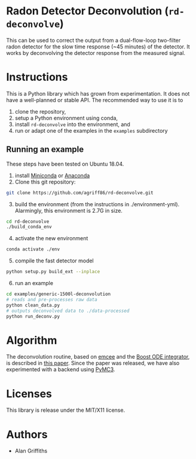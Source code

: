 Radon Detector Deconvolution (`rd-deconvolve`)
==============================================

This can be used to correct the output from a dual-flow-loop two-filter radon
detector for the slow time response (~45 minutes) of the detector. It works
by deconvolving the detector response from the measured signal.


Instructions
============

This is a Python library which has grown from experimentation.  It does not have a well-planned or stable API.  The recommended way to use it is to 
1. clone the repository, 
2. setup a Python environment using conda, 
3. install `rd-deconvolve` into the environment, and
4. run or adapt one of the examples in the `examples` subdirectory

Running an example
------------------

These steps have been tested on Ubuntu 18.04.

1. install [Miniconda](https://docs.conda.io/en/latest/miniconda.html) or [Anaconda](https://www.anaconda.com/products/individual)
2. Clone this git repository: 
```sh
git clone https://github.com/agriff86/rd-deconvolve.git
```
3. build the environment (from the instructions in ./environment-yml).  Alarmingly, this environment is 2.7G in size.
```sh
cd rd-deconvolve
./build_conda_env
```
4. activate the new environment
```sh
conda activate ./env
```
5. compile the fast detector model
```sh
python setup.py build_ext --inplace
```
6. run an example
```sh
cd examples/generic-1500l-deconvolution
# reads and pre-processes raw data
python clean_data.py
# outputs deconvolved data to ./data-processed
python run_deconv.py
```

Algorithm
==========
The deconvolution routine, based on [emcee](https://emcee.readthedocs.io/en/stable/user/sampler/) and the [Boost ODE integrator](https://www.boost.org/doc/libs/1_75_0/libs/numeric/odeint/doc/html/index.html), is described in [this paper](https://doi.org/10.5194/amt-9-2689-2016).  Since the paper was released, we have also experimented with a backend using [PyMC3](https://docs.pymc.io/).


Licenses
========

This library is release under the MIT/X11 license.


Authors
=======

* Alan Griffiths
